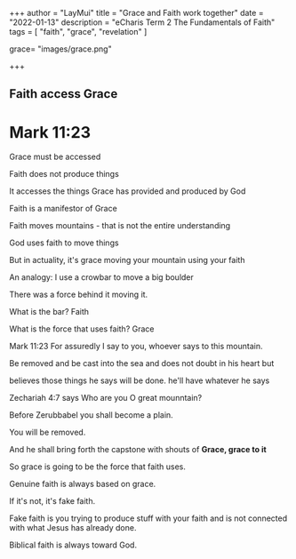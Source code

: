 +++
author = "LayMui"
title = "Grace and Faith work together"
date = "2022-01-13"
description = "eCharis Term 2 The Fundamentals of Faith"
tags = [
    "faith", "grace", "revelation"
]

grace= "images/grace.png"

+++

## Faith access Grace

# Mark 11:23

Grace must be accessed

Faith does not produce things

It accesses the things Grace has provided and produced by God

Faith is a manifestor of Grace

Faith moves mountains - that is not the entire understanding

God uses faith to move things

But in actuality, it's grace moving your mountain using your faith

An analogy: I use a crowbar to move a big boulder

There was a force behind it moving it.

What is the bar? Faith

What is the force that uses faith? Grace

Mark 11:23 For assuredly I say to you, whoever says to this mountain.

Be removed and be cast into the sea and does not doubt in his heart but

believes those things he says will be done. he'll have whatever he says

Zechariah 4:7 says Who are you O great mounntain?

Before Zerubbabel you shall become a plain.

You will be removed.

And he shall bring forth the capstone with shouts of **Grace, grace to it**

So grace is going to be the force that faith uses.

Genuine faith is always based on grace.

If it's not, it's fake faith.

Fake faith is you trying to produce stuff with your faith and is not connected
with what Jesus has already done.

Biblical faith is always toward God.
